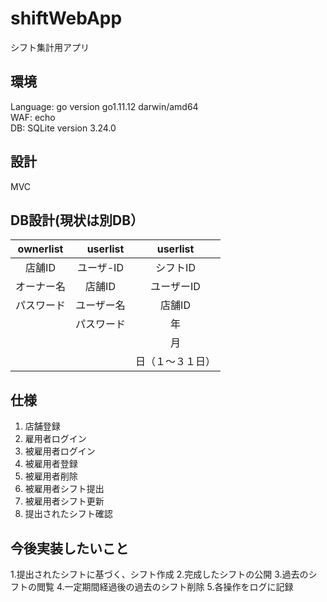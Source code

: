 # shiftWebApp
シフト集計用アプリ

## 環境
Language: go version go1.11.12 darwin/amd64  
WAF: echo  
DB: SQLite version 3.24.0  

## 設計
MVC

## DB設計(現状は別DB）
| ownerlist |　userlist |userlist |
|:---:|:---:|:---:|
| 店舗ID | ユーザ-ID | シフトID |
| オーナー名 | 店舗ID  | ユーザーID|
| パスワード | ユーザー名 | 店舗ID |
|  |パスワード | 年 |
|  |  | 月 |
|  |  | 日（１〜３１日） |


## 仕様
1. 店舗登録  
2. 雇用者ログイン  
3. 被雇用者ログイン  
4. 被雇用者登録  
5. 被雇用者削除  
6. 被雇用者シフト提出  
7. 被雇用者シフト更新  
8. 提出されたシフト確認  

##  今後実装したいこと
1.提出されたシフトに基づく、シフト作成
2.完成したシフトの公開
3.過去のシフトの閲覧
4.一定期間経過後の過去のシフト削除
5.各操作をログに記録
